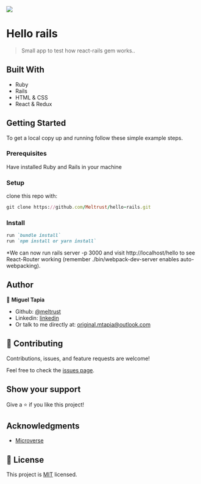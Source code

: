 ![](https://img.shields.io/badge/Microverse-blueviolet)

# Hello rails

> Small app to test how react-rails gem works..

## Built With

- Ruby
- Rails
- HTML & CSS
- React & Redux


## Getting Started

To get a local copy up and running follow these simple example steps.

### Prerequisites

Have installed Ruby and Rails in your machine

### Setup

clone this repo with:
``` ruby 
git clone https://github.com/Meltrust/hello-rails.git
```

### Install

``` ruby
run `bundle install`
run `npm install or yarn install`
```

*We can now run rails server -p 3000 and visit http://localhost/hello to see React-Router working (remember ./bin/webpack-dev-server enables auto-webpacking).



## Author

👤 **Miguel Tapia**

- Github: [@meltrust](https://github.com/meltrust)
- Linkedin: [linkedin](https://www.linkedin.com/in/meltrust/)
- Or talk to me directly at: original.mtapia@outlook.com

## 🤝 Contributing

Contributions, issues, and feature requests are welcome!

Feel free to check the [issues page](https://github.com/eri8-9/hello_rails/issues).

## Show your support

Give a ⭐️ if you like this project!

## Acknowledgments

- [Microverse](https://www.microverse.org/)

## 📝 License

This project is [MIT](./MIT.md) licensed.
